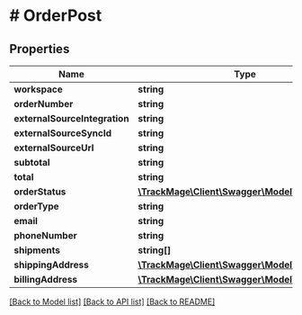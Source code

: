 # # OrderPost

## Properties

Name | Type | Description | Notes
------------ | ------------- | ------------- | -------------
**workspace** | **string** |  | 
**orderNumber** | **string** |  | 
**externalSourceIntegration** | **string** |  | [optional] 
**externalSourceSyncId** | **string** |  | [optional] 
**externalSourceUrl** | **string** |  | [optional] 
**subtotal** | **string** |  | [optional] 
**total** | **string** |  | [optional] 
**orderStatus** | [**\TrackMage\Client\Swagger\Model\StatusPost**](StatusPost.md) |  | [optional] 
**orderType** | **string** | customer|vendor | 
**email** | **string** |  | [optional] 
**phoneNumber** | **string** |  | [optional] 
**shipments** | **string[]** |  | [optional] 
**shippingAddress** | [**\TrackMage\Client\Swagger\Model\AddressPost**](AddressPost.md) |  | [optional] 
**billingAddress** | [**\TrackMage\Client\Swagger\Model\AddressPost**](AddressPost.md) |  | [optional] 

[[Back to Model list]](../../README.md#documentation-for-models) [[Back to API list]](../../README.md#documentation-for-api-endpoints) [[Back to README]](../../README.md)


